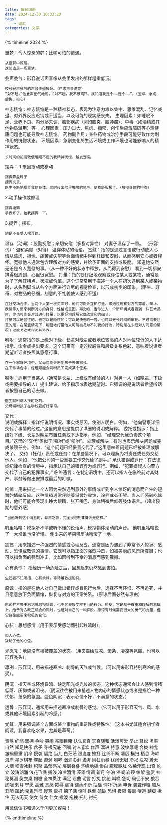 ```yaml
---
title: 每日词语
date: 2024-12-30 10:33:20
tags: 
    - 词汇
categories: 文学
---
```


{% timeline 2024 %}

<!-- timeline 12-30 -->
噩梦：令人惊恐的梦；比喻可怕的遭遇。

    从噩梦中惊醒。
    这简直是一场噩梦。
瓮声瓮气：形容说话声音像从瓮里发出的那样粗重低沉。

    校长瓮声瓮气的声音传遍操场。（严肃声音洪亮）
    “对不起，”他瓮声瓮气地说，“对不起，我不该离开。我知道我是个——是个——”。（压抑、急切、后悔、担心）
神志恍惚：神志恍惚是一种精神状态，表现为注意力难以集中、思维混乱、记忆减退、对外界反应迟钝或不适当，以及可能的现实感丧失。
生理因素：如睡眠不足、营养不良、内分泌失调、脑部疾病（例如脑炎、脑肿瘤）、中毒（如酒精或其他物质滥用）等。
心理因素：压力过大、焦虑、抑郁、创伤后应激障碍等心理健康问题也可能导致神志恍惚。
药物副作用：某些药物或治疗手段可能导致作为副作用的恍惚状态。
环境因素：急剧变化的生活环境或工作环境也可能影响人的精神状态。

    长时间的加班致使睡眠不足的我精神恍惚，越发迟钝。
摆弄：
1.来回拨动或移动

    摆弄算盘珠子
    摆弄玩具。
    医生不断地摆弄我的身体，同时传出劈里啪啦的响声，使我舒服极了。（触摸身体的检查）
2.动手操作或修理

    摆弄电脑
    手表坏了，给我摆弄一下。

3.捉弄；摆布。

    他是不会受人摆弄的。
温存（动词）：殷勤抚慰；亲切安慰（多指对异性）
    对妻子温存了一番。
（形容词）：温和柔顺（对待）
    温存体贴的话语。
宽慰：指的是通过言语或行动使人心情从焦虑、担忧、痛苦或失望等负面情绪中得到舒缓和安慰，从而感到安心或者释怀。宽慰他人通常包含理解对方的感受，并给予正面的支持或鼓励。
    知道她安然无恙是令人宽慰的事。（从一种不好的状态中释放，从而得到安慰）
    看到一切都安排得很周到，心里很宽慰。
打量：指的是仔细地观察或评估某人或某物，通常是为了了解其特点、状况或价值。这个词常常用于描述一个人在初次遇到某人或某物时，从头到脚或从各个方面进行详尽的视觉检查，以形成初步的印象。（陌生、好奇、对物品的仔细，刻意的不礼貌使人感到不适）

    在社交场合中，当两个人第一次见面时，他们可能会互相打量，即通过观察对方的穿着、举止、表情等方面来判断对方的身份、性格或意图。再比如，当你进入一个新环境或者看到一件艺术品时，你也可能会对其进行打量，以更好地理解它或欣赏它的细节。
    打量可以是显性的，也可以是隐性的；可以是快速的一瞥，也可以是长时间的审视。不过需要注意的是，在某些情况下，明显地打量他人可能被视为不礼貌的行为，特别是在未经对方同意的情况下过度关注或评论其外表。
吩咐：通常指的是上级对下级、长辈对晚辈或者地位较高的人对地位较低的人下达指示、命令或提出要求。这个词带有一定的权威性和层级关系色彩，意味着说话者期望听话者按照其意愿行事。

    在一个家庭环境中，父母可能会吩咐孩子去做家务。
    在工作场合中，经理可能会吩咐员工完成某个任务。
嘱咐：适用于当某人（通常是长辈、上级或有经验的人）对另一人（如晚辈、下级或需要指导的人）提出建议、给予指示或表达期望时。它强调的是说话者希望听话者按照自己的话去做。

    医生嘱咐病人按时吃药。
    父母嘱咐孩子在学校要好好学习。
交代：   
说明或解释：指详细说明情况、事实或原因，使别人明白。例如，“他向警察详细交代了事情的经过。”这里的意思是提供了详细的说明或解释。
委托或指示：指上级对下级、长辈对晚辈布置任务或下达指示。例如，“经理交代我负责这个项目。”这里的“交代”类似于“嘱咐”或“吩咐”。
处理或解决：有时也表示解决问题或完成某项任务。例如，“这个问题已经妥善交代了。”这里意味着问题已经被处理或解决了。
交待（托付）责任或任务：在某些情况下，可以理解为将责任或任务交给他人。例如，“他把公司的一些重要工作交代给了副手。”
承认错误或罪行：在法律或纪律检查的情境中，指承认自己的错误行为或罪行。例如，“犯罪嫌疑人向警方交代了自己的犯罪事实。”
临终遗言：在特定语境中，还可以指人在临终前对其财产、事务等做出安排或最后的叮嘱。

吃惊：用来描述一个人因为突然遇到意外的事情或听到令人惊讶的消息而产生的短暂的情绪反应。这种情绪通常伴随着轻微的震惊、诧异或者不解。当人们感到吃惊时，他们可能会表现出睁大眼睛、张开嘴巴、身体稍微后仰等肢体语言。（超出预期的意外感）

    “当他听到这个消息时，非常吃惊，完全没想到事情会是这样。”

叽里咕噜：模拟听不清或听不懂的说话声。模拟物体滚动的声音。
    他叽里咕噜说了一大堆谁也没听懂。
    倒出来的苹果叽里咕噜滚了一地。

震撼：用来描述一种强烈的情感或心理反应，通常是因为遇到了非常令人惊讶、感动、恐惧或敬佩的事情。它既可以指正面的强烈冲击，如被美丽的风景所震撼；也可以指负面的强烈冲击，比如因听到不幸的消息而感到震撼。

心有余悸：
指经历一场危险之后，回想起来仍然感到害怕。

    生还者不知所措，心有余悸，等待着救援船只。
原谅：指的是在他人对自己做出错误或冒犯行为后，选择不再怀恨、不再追究，并且愿意放下负面情绪，恢复与对方的正常关系。（原谅后面必然有理由）

    原谅并不等于忘记或忽视错误，也不代表接受不正当的行为。相反，它是基于尊重和理解的基础上，给予对方改正机会的同时，也是对自己的一种解脱。原谅有时候需要很大的勇气和力量，但它往往能带来积极的变化。
心弦：思想感情（用于表示受感动而引起共鸣时）。
    
    扣人心弦。
    拨动了他的心弦。
<!-- endtimeline -->
<!-- timeline 1-4 -->
光秃秃：地貌没有植被覆盖的状态。（用来描绘荒凉、萧条、凄凉等氛围。也可以形容秃头）。

凛冽：形容词，用来描述寒冷、刺骨的天气或气候。（可以用来形容特别寒冷的感受）。

阴沉：指天空或环境昏暗、缺乏阳光或光线的状态。这种状态通常会让人感到情绪低落、压抑或者沮丧。（阴沉往往被用来描述人物内心的情感状态或者是描绘一种忧郁、萧条的氛围。脸色阴沉：表示心情不好，不满意的状态。）

透骨：形容词，通常用来描述寒冷或刺骨的感觉。（它可以用于形容天气、风、水或其他环境因素引起的冷感。）

尤其：用来强调某个方面或某个事物的重要性或特殊性。（这本书尤其适合初学者阅读。我喜欢吃水果，尤其是草莓。）

责骂  纤弱  簇拥  争吵  哭闹  亲眼目睹  认认真真  天真随和  活泼可爱  举止  轻松  坦率  自然  知足快乐  岔子  寻根究底  回嘴  讨人喜欢  作声  溜进  特意  波纹厚呢  合拢  神龛  皱裥重重  阴冷  侵袭  隔绝  当儿  白茫茫  湿漉漉  摧打  连绵不断  凄厉  横扫  栖息  海岬  海岸  星罗棋布  卷起  漩涡  咆哮  汹涌澎湃  波涛  风狂雨暴  辽阔无垠  冷寂  荒凉  渺无人烟  积雪冰封  积聚  晶莹亮光  层层叠叠  环绕地极  惨白  朦朦胧胧  依稀浮现  出奇  屹立  波涛汹涌  浪花飞溅  搁浅  冷冷清清  笼罩  情调  新月  停泊  滞凝  岩顶  绞架  鉴赏  神秘莫测  熨衣桌  帽檐  全神贯注  满足
谣曲  谣言  打扰  挑花  叫唤  急切  局促不安  狼吞虎咽  刺耳  宁愿  高雅  恶感  欺辱 虐待  连绵不断  抽搐  恫吓  折磨  申诉  装聋作哑  顺从  丑陋  踉跄  鬼鬼祟祟  谩骂  毒打  掂了掂  惊叫  跌倒  磕破  恐惧  极限  狠毒  嚷道  踮脚  揪住  无法无天  使女  侍女  仕女  撒泼  拖拽  托儿  衬托
<!-- endtimeline -->

<!-- timeline 1-5 -->
用微信读书和通义千问更加容易！
<!-- endtimeline -->
{% endtimeline %}
